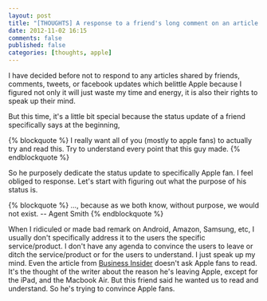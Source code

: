 ```yaml
---
layout: post
title: "[THOUGHTS] A response to a friend's long comment on an article of someone leaving apple"
date: 2012-11-02 16:15
comments: false
published: false
categories: [thoughts, apple]
---
```


I have decided before not to respond to any articles shared by friends, comments, tweets, or facebook updates which belittle Apple because I figured not only it will just waste my time and energy, it is also their rights to speak up their mind.

But this time, it's a little bit special because the status update of a friend specifically says at the beginning,

<!-- more -->

{% blockquote %}
I really want all of you (mostly to apple fans) to actually try and read this. Try to understand every point that this guy made.
{% endblockquote %}

So he purposely dedicate the status update to specifically Apple fan. I feel obliged to response. Let's start with figuring out what the purpose of his status is. 

{% blockquote %}
…, because as we both know, without purpose, we would not exist. -- Agent Smith
{% endblockquote %} 

When I ridiculed or made bad remark on Android, Amazon, Samsung, etc, I usually don't specifically address it to the users the specific service/product. I don't have any agenda to convince the users to leave or ditch the service/product or for the users to understand. I just speak up my mind. Even the article from  [Business Insider](http://www.businessinsider.com/dear-apple-im-leaving-you-2012-11) doesn't ask Apple fans to read. It's the thought of the writer about the reason he's leaving Apple, except for the iPad, and the Macbook Air. But this friend said he wanted us to read and understand. So he's trying to convince Apple fans. 
